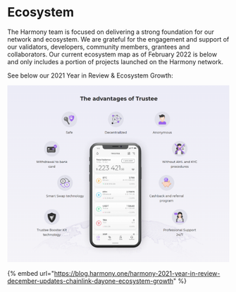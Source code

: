 # Ecosystem

The Harmony team is focused on delivering a strong foundation for our network and ecosystem. We are grateful for the engagement and support of our validators, developers, community members, grantees and collaborators. Our current ecosystem map as of February 2022 is below and only includes a portion of projects launched on the Harmony network.&#x20;

See below our 2021 Year in Review & Ecosystem Growth:

![](<../../.gitbook/assets/image (27).png>)

{% embed url="https://blog.harmony.one/harmony-2021-year-in-review-december-updates-chainlink-dayone-ecosystem-growth" %}

